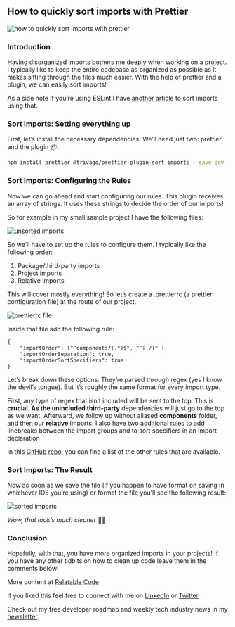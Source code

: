 ## How to quickly sort imports with Prettier

![how to quickly sort imports with prettier](https://cdn.hashnode.com/res/hashnode/image/upload/v1651101842511/Ko39TrBPy.png)

### Introduction

Having disorganized imports bothers me deeply when working on a project. I typically like to keep the entire codebase as organized as possible as it makes sifting through the files much easier. With the help of prettier and a plugin, we can easily sort imports!

As a side note if you’re using ESLint I have [another article](https://relatablecode.com/how-to-quickly-configure-eslint-for-import-sorting/) to sort imports using that.

### Sort Imports: Setting everything up

First, let’s install the necessary dependencies. We’ll need just two: prettier and the plugin 📦.

```bash
npm install prettier @trivago/prettier-plugin-sort-imports --save-dev
```

### Sort Imports: Configuring the Rules

Now we can go ahead and start configuring our rules. This plugin receives an array of strings. It uses these strings to decide the order of our imports!

So for example in my small sample project I have the following files:

![unsorted imports](https://cdn.hashnode.com/res/hashnode/image/upload/v1648645741874/BPISZd7-p.png)

So we’ll have to set up the rules to configure them. I typically like the following order:

1. Package/third-party imports
2. Project imports
3. Relative imports

This will cover mostly everything! So let’s create a .prettierrc (a prettier configuration file) at the route of our project.

![prettierrc file](https://cdn.hashnode.com/res/hashnode/image/upload/v1648645743471/MD1Qh7yLV.png)

Inside that file add the following rule:

```
{ 
    "importOrder": ["^components/(.*)$", "^[./]" ],
    "importOrderSeparation": true, 
    "importOrderSortSpecifiers": true 
}
```

Let’s break down these options. They’re parsed through regex (yes I know the devil’s tongue). But it’s roughly the same format for every import type.

First, any type of regex that isn’t included will be sent to the top. This is **crucial. As the unincluded third-party** dependencies will just go to the top as we want. Afterward, we follow up without aliased **components** folder, and then our **relative** imports. I also have two additional rules to add linebreaks between the import groups and to sort specifiers in an import declaration

In this [GitHub repo](https://github.com/trivago/prettier-plugin-sort-imports), you can find a list of the other rules that are available.

### Sort Imports: The Result

Now as soon as we save the file (if you happen to have format on saving in whichever IDE you’re using) or format the file you’ll see the following result:

![sorted imports](https://cdn.hashnode.com/res/hashnode/image/upload/v1648645744985/FTmqbsgzE.png)

_Wow, that look’s much cleaner_ 👌🏼

### Conclusion

Hopefully, with that, you have more organized imports in your projects! If you have any other tidbits on how to clean up code leave them in the comments below!

More content at [Relatable Code](https://relatablecode.com)

If you liked this feel free to connect with me on [LinkedIn](https://www.linkedin.com/in/relatablecode) or [Twitter](https://twitter.com/relatablecoder)

Check out my free developer roadmap and weekly tech industry news in my [newsletter](https://relatablecode.substack.com/).